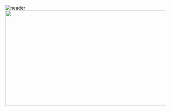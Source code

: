 ![header](https://capsule-render.vercel.app/api?type=Transparent&animation=twinkling&text=(～﹃～)~z%20%20Z)
<a href="https://www.gitanimals.org/en_US?utm_medium=image&utm_source=dlwjdals910&utm_content=farm">
<img
  src="https://render.gitanimals.org/farms/dlwjdals910"
  width="600"
  height="300"
/>
</a>
